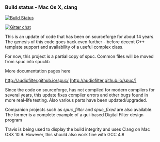 ### Build status - Mac Os X, clang
[![Build Status](https://travis-ci.org/audiofilter/spuclib.png)](https://travis-ci.org/audiofilter/spuclib)

[![Gitter chat](https://badges.gitter.im/audiofilter/spuclib.png)](https://gitter.im/audiofilter/spuclib)


This is an update of code that has been on sourceforge for about 14 years. The genesis of this code goes back even further - before decent C++ template support and availability of a useful complex class.

For now, this project is a partial copy of spuc. Common files will be moved from spuc into spuclib

More documentation pages here

http://audiofilter.github.io/spuc/
[http://audiofilter.github.io/spuc/]

Since the code on sourceforge, has not compiled for modern compilers for several years, this update fixes compiler errors and other bugs found in more real-life testing. Also various parts have been updated/upgraded.

Companion projects such as *spuc_filter* and *spuc_fixed* are also available.
The former is a complete example of a gui-based Digital Filter design program

Travis is being used to display the build integrity and uses Clang on Mac OSX 10.9. However, this should also work fine with GCC 4.8

